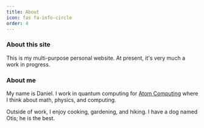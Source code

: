 ```yaml
---
title: About
icon: fas fa-info-circle
order: 4
---
```


### About this site

This is my multi-purpose personal website. At present, it's very much a work in progress.

### About me

My name is Daniel. I work in quantum computing for [Atom Computing](www.atom-computing.com) where I think about math, physics, and computing. 

Outside of work, I enjoy cooking, gardening, and hiking. I have a dog named Otis; he is the best.

